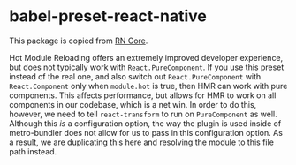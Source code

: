 # babel-preset-react-native

This package is copied from [RN Core](https://github.com/facebook/react-native/tree/master/babel-preset).

Hot Module Reloading offers an extremely improved developer experience, but does not typically work
with `React.PureComponent`. If you use this preset instead of the real one, and also switch out `React.PureComponent` with `React.Component` only when `module.hot` is true, then HMR can work with
pure components. This affects performance, but allows for HMR to
work on all components in our codebase, which is a net win. In order to do this, however, we need
to tell `react-transform` to run on `PureComponent` as well. Although this *is* a configuration
option, the way the plugin is used inside of metro-bundler does not allow for us to pass in this
configuration option. As a result, we are duplicating this here and resolving the module to this
file path instead.
